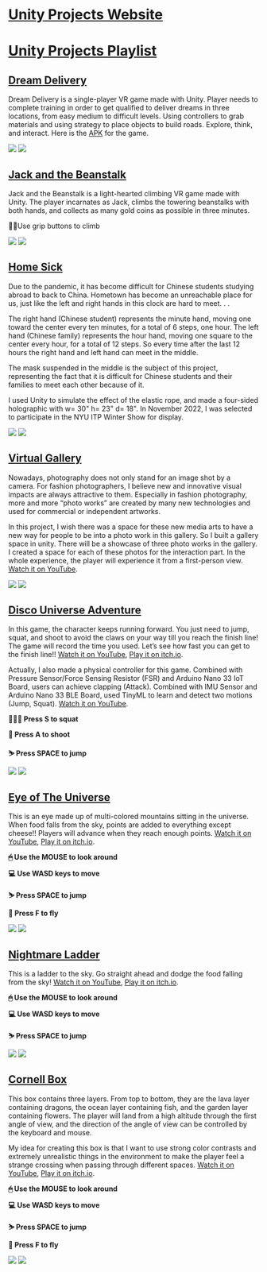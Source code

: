 # [Unity Projects Website](https://chengbo.cargo.site/Overview)
# [Unity Projects Playlist](https://youtube.com/playlist?list=PLqMMhriyYMRvqBNotfsnvjUl75_hmZJnD)

## [Dream Delivery](https://youtu.be/BNJlZh9nY9Y)

Dream Delivery is a single-player VR game made with Unity. Player needs to complete training in order to get qualified to deliver dreams in three locations, from easy medium to difficult levels. Using controllers to grab materials and using strategy to place objects to build roads. Explore, think, and interact. Here is the [APK](https://drive.google.com/file/d/1d8EhvFmLKjJOWGNE6atw-OjlqPQzvAMd/view?usp=sharing) for the game.

<a href="https://youtu.be/BNJlZh9nY9Y"><img src="https://github.com/CHENGBO97/Creative-Portfolio/blob/main/Unity%20Games/images/Dream%20Delivery.png"></a>
<a href="https://youtu.be/BNJlZh9nY9Y"><img src="https://github.com/CHENGBO97/Creative-Portfolio/blob/main/Unity%20Games/images/Dream%20Delivery.GIF"></a>

## [Jack and the Beanstalk](https://youtu.be/_hwQs_ObldY)

Jack and the Beanstalk is a light-hearted climbing VR game made with Unity. The player incarnates as Jack, climbs the towering beanstalks with both hands, and collects as many gold coins as possible in three minutes.

🧗‍♂️Use grip buttons to climb

<a href="https://youtu.be/_hwQs_ObldY"><img src="https://github.com/CHENGBO97/Creative-Portfolio/blob/main/Unity%20Games/images/Jack%20and%20the%20Beanstalk.png"></a>
<a href="https://youtu.be/_hwQs_ObldY"><img src="https://github.com/CHENGBO97/Creative-Portfolio/blob/main/Unity%20Games/images/Jack%20and%20the%20Beanstalk.GIF"></a>

## [Home Sick](https://youtu.be/ED0K1INgyp8)

Due to the pandemic, it has become difficult for Chinese students studying abroad to back to China. Hometown has become an unreachable place for us, just like the left and right hands in this clock are hard to meet. . .

The right hand (Chinese student) represents the minute hand, moving one toward the center every ten minutes, for a total of 6 steps, one hour. The left hand (Chinese family) represents the hour hand, moving one square to the center every hour, for a total of 12 steps. So every time after the last 12 hours the right hand and left hand can meet in the middle.

The mask suspended in the middle is the subject of this project, representing the fact that it is difficult for Chinese students and their families to meet each other because of it.

I used Unity to simulate the effect of the elastic rope, and made a four-sided holographic with w= 30" h= 23" d= 18". In November 2022, I was selected to participate in the NYU ITP Winter Show for display.

<a href="https://youtu.be/ED0K1INgyp8"><img src="https://github.com/CHENGBO97/Creative-Portfolio/blob/main/Unity%20Games/images/Home%20Sick.png"></a>
<a href="https://youtu.be/ED0K1INgyp8"><img src="https://github.com/CHENGBO97/Creative-Portfolio/blob/main/Unity%20Games/images/Home%20Sick.GIF"></a>

## [Virtual Gallery](https://youtu.be/oHbZ_ncd9P8)

Nowadays, photography does not only stand for an image shot by a camera. For fashion photographers, I believe new and innovative visual impacts are always attractive to them. Especially in fashion photography, more and more “photo works” are created by many new technologies and used for commercial or independent artworks. 

In this project, I wish there was a space for these new media arts to have a new way for people to be into a photo work in this gallery. So I built a gallery space in unity. There will be a showcase of three photo works in the gallery. I created a space for each of these photos for the interaction part. In the whole experience, the player will experience it from a first-person view. [Watch it on YouTube](https://youtu.be/oHbZ_ncd9P8).

<a href="https://youtu.be/oHbZ_ncd9P8"><img src="https://github.com/CHENGBO97/Creative-Portfolio/blob/main/Unity%20Games/images/Gallery.png"></a>
<a href="https://youtu.be/oHbZ_ncd9P8"><img src="https://github.com/CHENGBO97/Creative-Portfolio/blob/main/Unity%20Games/images/Virtual%20Gallery.GIF"></a>

## [Disco Universe Adventure](https://chengbo.itch.io/disco-universe-adventure)

In this game, the character keeps running forward. You just need to jump, squat, and shoot to avoid the claws on your way till you reach the finish line! The game will record the time you used. Let’s see how fast you can get to the finish line!! [Watch it on YouTube](https://youtu.be/G1N6K8c0MdA), [Play it on itch.io](https://chengbo.itch.io/disco-universe-adventure).

Actually, I also made a physical controller for this game. Combined with Pressure Sensor/Force Sensing Resistor (FSR) and Arduino Nano 33 IoT Board, users can achieve clapping (Attack). Combined with IMU Sensor and Arduino Nano 33 BLE Board, used TinyML to learn and detect two motions (Jump, Squat). [Watch it on YouTube](https://youtu.be/9fbt-A-QG5g).

**🏋🏻‍♂️ Press S to squat**

**🔫 Press A to shoot**

**⛷ Press SPACE to jump**

<a href="https://youtu.be/G1N6K8c0MdA"><img src="https://github.com/CHENGBO97/Creative-Portfolio/blob/main/Unity%20Games/images/cover.png"></a>
<a href="https://youtu.be/G1N6K8c0MdA"><img src="https://github.com/CHENGBO97/Creative-Portfolio/blob/main/Unity%20Games/images/Disco%20Universe%20Adventure.GIF"></a>

## [Eye of The Universe](https://chengbo.itch.io/ff-week6)

This is an eye made up of multi-colored mountains sitting in the universe. When food falls from the sky, points are added to everything except cheese!! Players will advance when they reach enough points. [Watch it on YouTube](https://youtu.be/YzfUutAyq5w), [Play it on itch.io](https://chengbo.itch.io/ff-week6).

**🖱 Use the MOUSE to look around**

**💻 Use WASD keys to move**

**⛷ Press SPACE to jump**

**🚀 Press F to fly**

<a href="https://youtu.be/YzfUutAyq5w"><img src=https://github.com/CHENGBO97/Creative-Portfolio/blob/main/Unity%20Games/images/Eye%20of%20the%20universe.png></a>
<a href="https://youtu.be/YzfUutAyq5w"><img src=https://github.com/CHENGBO97/Creative-Portfolio/blob/main/Unity%20Games/images/Eye%20of%20the%20universe.GIF></a>

## [Nightmare Ladder](https://chengbo.itch.io/ff-week6)

This is a ladder to the sky. Go straight ahead and dodge the food falling from the sky! [Watch it on YouTube](https://youtu.be/k2AqXW0H3YI), [Play it on itch.io](https://chengbo.itch.io/ff-week6).

**🖱 Use the MOUSE to look around**

**💻 Use WASD keys to move**

**⛷ Press SPACE to jump**

<a href="https://youtu.be/k2AqXW0H3YI"><img src=https://github.com/CHENGBO97/Creative-Portfolio/blob/main/Unity%20Games/images/Nightmare%20ladder.png></a>
<a href="https://youtu.be/k2AqXW0H3YI"><img src=https://github.com/CHENGBO97/Creative-Portfolio/blob/main/Unity%20Games/images/Nightmare%20Ladder.GIF></a>

## [Cornell Box](https://chengbo.itch.io/cornell-box)

This box contains three layers. From top to bottom, they are the lava layer containing dragons, the ocean layer containing fish, and the garden layer containing flowers. The player will land from a high altitude through the first angle of view, and the direction of the angle of view can be controlled by the keyboard and mouse.

My idea for creating this box is that I want to use strong color contrasts and extremely unrealistic things in the environment to make the player feel a strange crossing when passing through different spaces. [Watch it on YouTube](https://youtu.be/tfTroN86U9o), [Play it on itch.io](https://chengbo.itch.io/cornell-box).

**🖱 Use the MOUSE to look around**

**💻 Use WASD keys to move**

**⛷ Press SPACE to jump**

**🚀 Press F to fly**

<a href="https://youtu.be/tfTroN86U9o"><img src="https://github.com/CHENGBO97/Creative-Portfolio/blob/main/Unity%20Games/images/Cornell%20Box.JPG"></a>
<a href="https://youtu.be/tfTroN86U9o"><img src="https://github.com/CHENGBO97/Creative-Portfolio/blob/main/Unity%20Games/images/Cornell%20Box.GIF"></a>
